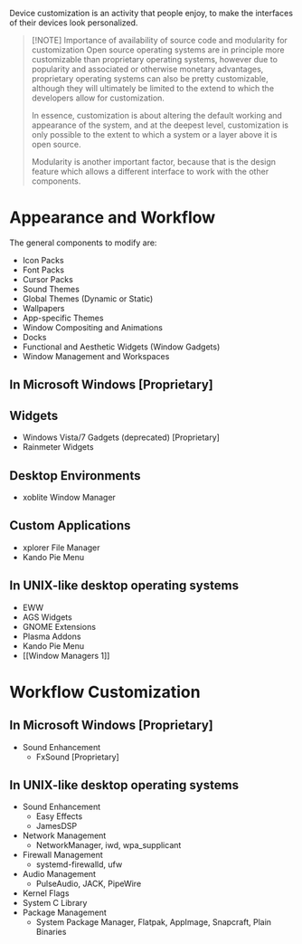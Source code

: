 Device customization is an activity that people enjoy, to make the interfaces of their devices look personalized.

> [!NOTE] Importance of availability of source code and modularity for customization
> Open source operating systems are in principle more customizable than proprietary operating systems, however due to popularity and associated or otherwise monetary advantages, proprietary operating systems can also be pretty customizable, although they will ultimately be limited to the extend to which the developers allow for customization.
> 
> In essence, customization is about altering the default working and appearance of the system, and at the deepest level, customization is only possible to the extent to which a system or a layer above it is open source.
> 
> Modularity is another important factor, because that is the design feature which allows a different interface to work with the other components.

# Appearance and Workflow
The general components to modify are:
- Icon Packs
- Font Packs
- Cursor Packs
- Sound Themes
- Global Themes (Dynamic or Static)
- Wallpapers
- App-specific Themes
- Window Compositing and Animations
- Docks
- Functional and Aesthetic Widgets (Window Gadgets)
- Window Management and Workspaces

## In Microsoft Windows [Proprietary]
## Widgets
- Windows Vista/7 Gadgets (deprecated) [Proprietary]
- Rainmeter Widgets
## Desktop Environments
- xoblite Window Manager
## Custom Applications
- xplorer File Manager
- Kando Pie Menu

## In UNIX-like desktop operating systems
- EWW
- AGS Widgets
- GNOME Extensions
- Plasma Addons
- Kando Pie Menu
- [[Window Managers 1]]

# Workflow Customization
## In Microsoft Windows [Proprietary]
- Sound Enhancement
  - FxSound [Proprietary]
## In UNIX-like desktop operating systems
- Sound Enhancement
  - Easy Effects
  - JamesDSP
- Network Management
  - NetworkManager, iwd, wpa_supplicant
- Firewall Management
  - systemd-firewalld, ufw
- Audio Management
  - PulseAudio, JACK, PipeWire
- Kernel Flags
- System C Library
- Package Management
  - System Package Manager, Flatpak, AppImage, Snapcraft, Plain Binaries

